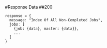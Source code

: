 #Response Data
##200
```
response = {
  message: "Index Of All Non-Completed Jobs",
  jobs: [
    {job: {data}, master: {data}},
    ...
  ]
}
```

